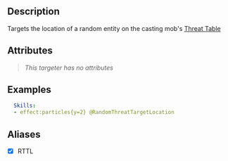 ## Description
Targets the location of a random entity on the casting mob's [Threat Table](/Mobs/ThreatTables)


## Attributes
>*This targeter has no attributes*


## Examples
```yaml
  Skills:
  - effect:particles{y=2} @RandomThreatTargetLocation
```


## Aliases
- [x] RTTL